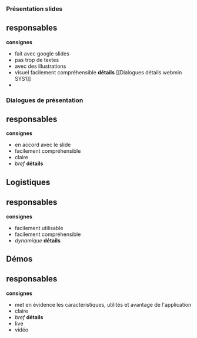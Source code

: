 <a id="slides"></a>
### Présentation slides
 __responsables__
- 
 __consignes__
- fait avec google slides
- pas trop de textes
- avec des illustrations
- visuel facilement compréhensible
__détails__
	[[Dialogues détails webmin SYS1]]
- 
<a id="dialogues"></a>
### Dialogues de présentation
__responsables__
- 
__consignes__
- en accord avec le slide
- facilement compréhensible
- claire
- *bref*
__détails__

<a id="logistiques"></a>
## Logistiques
__responsables__
- 
__consignes__
- facilement utilisable
- facilement compréhensible
- _dynamique_
__détails__

<a id="démos"></a>
## Démos
__responsables__
- 
__consignes__
- met en évidence les caractéristiques, utilités et avantage de l'application
- claire
- *bref*
__détails__
- live
- vidéo
